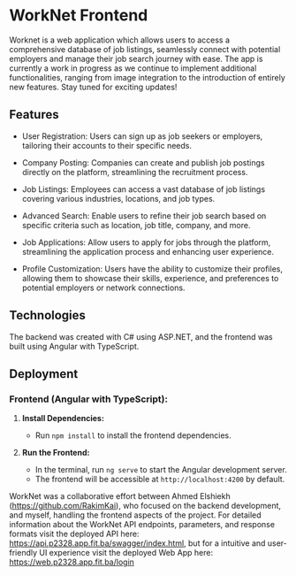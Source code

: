 # WorkNet Frontend
Worknet is a web application which allows users to access a comprehensive database of job listings, seamlessly connect with potential employers and manage their job search journey with ease. The app is currently a work in progress as we continue to implement additional functionalities, ranging from image integration to the introduction of entirely new features. Stay tuned for exciting updates!

## Features
- User Registration: Users can sign up as job seekers or employers, tailoring their accounts to their specific needs.

- Company Posting: Companies can create and publish job postings directly on the platform, streamlining the recruitment process.

- Job Listings: Employees can access a vast database of job listings covering various industries, locations, and job types.

- Advanced Search: Enable users to refine their job search based on specific criteria such as location, job title, company, and more.

- Job Applications: Allow users to apply for jobs through the platform, streamlining the application process and enhancing user experience.

- Profile Customization: Users have the ability to customize their profiles, allowing them to showcase their skills, experience, and preferences to potential employers or network connections.

## Technologies
The backend was created with C# using ASP.NET, and the frontend was built using Angular with TypeScript.

## Deployment
### Frontend (Angular with TypeScript):

1. **Install Dependencies:**
   - Run `npm install` to install the frontend dependencies.
     
2. **Run the Frontend:**
   - In the terminal, run `ng serve` to start the Angular development server.
   - The frontend will be accessible at `http://localhost:4200` by default.

WorkNet was a collaborative effort between Ahmed Elshiekh (https://github.com/RakimKai), who focused on the backend development, and myself, handling the frontend aspects of the project. For detailed information about the WorkNet API endpoints, parameters, and response formats visit the deployed API here: https://api.p2328.app.fit.ba/swagger/index.html, but for a intuitive and user-friendly UI experience visit the deployed Web App here: https://web.p2328.app.fit.ba/login 
